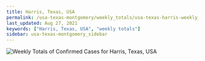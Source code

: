 ```yaml
---
title: Harris, Texas, USA
permalink: /usa-texas-montgomery/weekly_totals/usa-texas-harris-weekly_totals.html
last_updated: Aug 27, 2021
keywords: ["Harris, Texas, USA", "weekly totals"]
sidebar: usa-texas-montgomery_sidebar
---
```


![Weekly Totals of Confirmed Cases for Harris, Texas, USA](/covid_tracker/images/graphs/usa-texas-harris-weekly_totals_graph.png)

